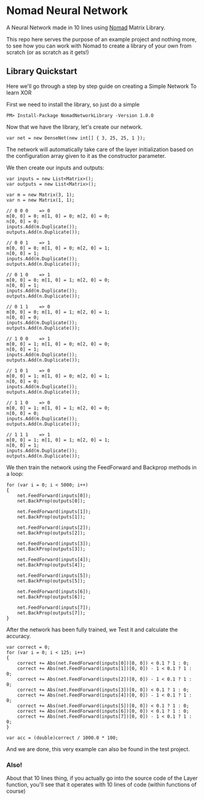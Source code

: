 # Nomad Neural Network
A Neural Network made in 10 lines using [Nomad](https://github.com/void-intelligence/Nomad) Matrix Library.

This repo here serves the purpose of an example project and nothing more, to see how you can work with Nomad to create a library of your own from scratch (or as scratch as it gets!)

## Library Quickstart

Here we'll go through a step by step guide on creating a Simple Network To learn XOR

First we need to install the library, so just do a simple 

```
PM> Install-Package NomadNetworkLibrary -Version 1.0.0
```

Now that we have the library, let's create our network.

```
var net = new DenseNet(new int[] { 3, 25, 25, 1 });
```

The network will automatically take care of the layer initialization based on the configuration array given to it as the constructor parameter.

We then create our inputs and outputs:

```
var inputs = new List<Matrix>();
var outputs = new List<Matrix>();

var m = new Matrix(3, 1);
var n = new Matrix(1, 1);

// 0 0 0    => 0
m[0, 0] = 0; m[1, 0] = 0; m[2, 0] = 0;
n[0, 0] = 0;
inputs.Add(m.Duplicate());
outputs.Add(n.Duplicate());

// 0 0 1    => 1
m[0, 0] = 0; m[1, 0] = 0; m[2, 0] = 1;
n[0, 0] = 1;
inputs.Add(m.Duplicate());
outputs.Add(n.Duplicate());

// 0 1 0    => 1
m[0, 0] = 0; m[1, 0] = 1; m[2, 0] = 0;
n[0, 0] = 1;
inputs.Add(m.Duplicate());
outputs.Add(n.Duplicate());

// 0 1 1    => 0
m[0, 0] = 0; m[1, 0] = 1; m[2, 0] = 1;
n[0, 0] = 0;
inputs.Add(m.Duplicate());
outputs.Add(n.Duplicate());

// 1 0 0    => 1
m[0, 0] = 1; m[1, 0] = 0; m[2, 0] = 0;
n[0, 0] = 1;
inputs.Add(m.Duplicate());
outputs.Add(n.Duplicate());

// 1 0 1    => 0
m[0, 0] = 1; m[1, 0] = 0; m[2, 0] = 1;
n[0, 0] = 0;
inputs.Add(m.Duplicate());
outputs.Add(n.Duplicate());

// 1 1 0    => 0
m[0, 0] = 1; m[1, 0] = 1; m[2, 0] = 0;
n[0, 0] = 0;
inputs.Add(m.Duplicate());
outputs.Add(n.Duplicate());

// 1 1 1    => 1
m[0, 0] = 1; m[1, 0] = 1; m[2, 0] = 1;
n[0, 0] = 1;
inputs.Add(m.Duplicate());
outputs.Add(n.Duplicate());
```

We then train the network using the FeedForward and Backprop methods in a loop:

```
for (var i = 0; i < 5000; i++)
{
    net.FeedForward(inputs[0]);
    net.BackProp(outputs[0]);

    net.FeedForward(inputs[1]);
    net.BackProp(outputs[1]);

    net.FeedForward(inputs[2]);
    net.BackProp(outputs[2]);

    net.FeedForward(inputs[3]);
    net.BackProp(outputs[3]);

    net.FeedForward(inputs[4]);
    net.BackProp(outputs[4]);

    net.FeedForward(inputs[5]);
    net.BackProp(outputs[5]);

    net.FeedForward(inputs[6]);
    net.BackProp(outputs[6]);

    net.FeedForward(inputs[7]);
    net.BackProp(outputs[7]);
}
```

After the network has been fully trained, we Test it and calculate the accuracy.

```
var correct = 0;
for (var i = 0; i < 125; i++)
{
    correct += Abs(net.FeedForward(inputs[0])[0, 0]) < 0.1 ? 1 : 0;
    correct += Abs(net.FeedForward(inputs[1])[0, 0]) - 1 < 0.1 ? 1 : 0;
    correct += Abs(net.FeedForward(inputs[2])[0, 0]) - 1 < 0.1 ? 1 : 0;
    correct += Abs(net.FeedForward(inputs[3])[0, 0]) < 0.1 ? 1 : 0;
    correct += Abs(net.FeedForward(inputs[4])[0, 0]) - 1 < 0.1 ? 1 : 0;
    correct += Abs(net.FeedForward(inputs[5])[0, 0]) < 0.1 ? 1 : 0;
    correct += Abs(net.FeedForward(inputs[6])[0, 0]) < 0.1 ? 1 : 0;
    correct += Abs(net.FeedForward(inputs[7])[0, 0]) - 1 < 0.1 ? 1 : 0;
}

var acc = (double)correct / 1000.0 * 100;
```

And we are done, this very example can also be found in the test project.

### Also!

About that 10 lines thing, if you actually go into the source code of the Layer function, you'll see that it operates with 10 lines of code (within functions of course)
